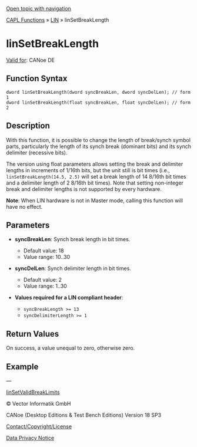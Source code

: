 [Open topic with navigation](../../../../../CANoeDEFamily.htm#Topics/CAPLFunctions/LIN/Functions/CAPLfunctionLINSetBreakLength.md)

[CAPL Functions](../../CAPLfunctions.md) » [LIN](../CAPLfunctionsLINOverview.md) » linSetBreakLength

# linSetBreakLength

[Valid for](../../../Shared/FeatureAvailability.md):  CANoe DE

## Function Syntax

```
dword linSetBreakLength(dword syncBreakLen, dword syncDelLen); // form 1
dword linSetBreakLength(float syncBreakLen, float syncDelLen); // form 2
```

## Description

With this function, it is possible to change the length of break/synch symbol parts, particularly the length of its synch break (dominant bits) and its synch delimiter (recessive bits).

The version using float parameters allows setting the break and delimiter lengths in increments of 1/16th bits, but the unit still is bit times (i.e., `linSetBreakLength(14.5, 2.5)` will set a break length of 14 8/16th bit times and a delimiter length of 2 8/16th bit times). Note that setting non-integer break and delimiter lengths is not supported by every hardware.

**Note**: When LIN hardware is not in Master mode, calling this function will have no effect.

## Parameters

- **syncBreakLen**: Synch break length in bit times.
  - Default value: 18
  - Value range: 10..30

- **syncDelLen**: Synch delimiter length in bit times.
  - Default value: 2
  - Value range: 1..30

- **Values required for a LIN compliant header**:
  - `syncBreakLength >= 13`
  - `syncDelimiterLength >= 1`

## Return Values

On success, a value unequal to zero, otherwise zero.

## Example

—

[linSetValidBreakLimits](CAPLfunctionLINSetValidBreakLimits.md)

© Vector Informatik GmbH

CANoe (Desktop Editions & Test Bench Editions) Version 18 SP3

[Contact/Copyright/License](../../../Shared/ContactCopyrightLicense.md)

[Data Privacy Notice](https://www.vector.com/int/en/company/get-info/privacy-policy/)
